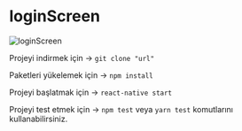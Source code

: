 # loginScreen


![loginScreen](https://user-images.githubusercontent.com/32526108/101946252-d0295100-3bff-11eb-8e8c-8e73e867636e.png)

Projeyi indirmek için -> `git clone "url"`

Paketleri yükelemek için -> `npm install`

Projeyi başlatmak için -> `react-native start`

Projeyi test etmek için -> `npm test` veya `yarn test` komutlarını kullanabilirsiniz.
